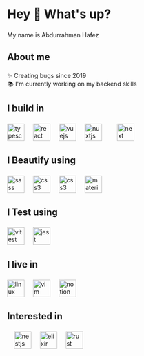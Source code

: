 <h1 align="left">Hey 👋 What's up?</h1>

###

<p align="left">My name is Abdurrahman Hafez</p>

###

<h2 align="left">About me</h2>

###

<p align="left">✨ Creating bugs since 2019<br>📚 I'm currently working on my backend skills</p>

###

<h2 align="left">I build in</h2>

###

<div align="left">
  <img src="https://skillicons.dev/icons?i=ts" height="40" alt="typescript logo"  />
  <img width="12" />
  <img src="https://skillicons.dev/icons?i=react" height="40" alt="react logo"  />
  <img width="12" />
  <img src="https://skillicons.dev/icons?i=vue" height="40" alt="vuejs logo"  />
  <img width="12" />
  <img src="https://skillicons.dev/icons?i=nuxtjs" height="40" alt="nuxtjs logo"  />
  <img width="12" />
  <img width="12" />
  <img src="https://skillicons.dev/icons?i=next" height="40" alt="next logo"  />
  <img width="12" />
</div>

###

<h2 align="left">I Beautify using</h2>

###

<div>
  <img src="https://skillicons.dev/icons?i=sass" height="40" alt="sass logo"  />
  <img width="12" />
  <img src="https://skillicons.dev/icons?i=css" height="40" alt="css3 logo"  />
  <img width="12" />
  <img src="https://skillicons.dev/icons?i=tailwind" height="40" alt="css3 logo"  />
  <img width="12" />
  <img src="https://skillicons.dev/icons?i=materialui" height="40" alt="materialui logo"  />
  <img width="12" />
</div>

###

<h2 align="left">I Test using</h2>

###

<div>
  <img src="https://skillicons.dev/icons?i=vitest" height="40" alt="vitest logo"  />
  <img width="12" />
  <img src="https://skillicons.dev/icons?i=jest" height="40" alt="jest logo"  />
</div>

###

<h2 align="left">I live in</h2>

###

<div align="left">
  <img src="https://skillicons.dev/icons?i=linux" height="40" alt="linux logo"  />
  <img width="12" />
  <img src="https://skillicons.dev/icons?i=vim" height="40" alt="vim logo"  />
  <img width="12" />
  <img src="https://skillicons.dev/icons?i=notion" height="40" alt="notion logo"  />
</div>

###

###

<h2 align="left">Interested in</h2>

###

<div align="left">
  <img width="12" />
  <img src="https://skillicons.dev/icons?i=nestjs" height="40" alt="nestjs logo"  />
  <img width="12" />
   <img src="https://skillicons.dev/icons?i=elixir" height="40" alt="elixir logo"  />
  <img width="12" />
   <img src="https://skillicons.dev/icons?i=rust" height="40" alt="rust logo"  />
  <img width="12" />
  
</div>

###

